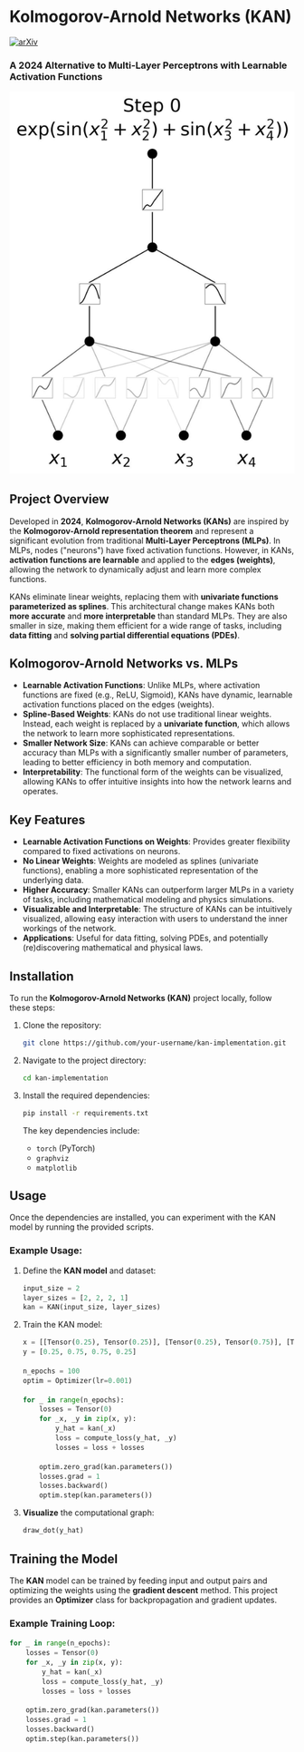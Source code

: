 # Kolmogorov-Arnold Networks (KAN)
[![arXiv](https://img.shields.io/badge/arXiv-2112.05682v2-b31b1b.svg?style=flat-square)](https://arxiv.org/abs/2404.19756)
### A 2024 Alternative to Multi-Layer Perceptrons with Learnable Activation Functions

![KAN Visualization](assets/kan.gif)

## Project Overview
Developed in **2024**, **Kolmogorov-Arnold Networks (KANs)** are inspired by the **Kolmogorov-Arnold representation theorem** and represent a significant evolution from traditional **Multi-Layer Perceptrons (MLPs)**. In MLPs, nodes ("neurons") have fixed activation functions. However, in KANs, **activation functions are learnable** and applied to the **edges (weights)**, allowing the network to dynamically adjust and learn more complex functions.

KANs eliminate linear weights, replacing them with **univariate functions parameterized as splines**. This architectural change makes KANs both **more accurate** and **more interpretable** than standard MLPs. They are also smaller in size, making them efficient for a wide range of tasks, including **data fitting** and **solving partial differential equations (PDEs)**.

## Kolmogorov-Arnold Networks vs. MLPs
- **Learnable Activation Functions**: Unlike MLPs, where activation functions are fixed (e.g., ReLU, Sigmoid), KANs have dynamic, learnable activation functions placed on the edges (weights).
- **Spline-Based Weights**: KANs do not use traditional linear weights. Instead, each weight is replaced by a **univariate function**, which allows the network to learn more sophisticated representations.
- **Smaller Network Size**: KANs can achieve comparable or better accuracy than MLPs with a significantly smaller number of parameters, leading to better efficiency in both memory and computation.
- **Interpretability**: The functional form of the weights can be visualized, allowing KANs to offer intuitive insights into how the network learns and operates.

## Key Features
- **Learnable Activation Functions on Weights**: Provides greater flexibility compared to fixed activations on neurons.
- **No Linear Weights**: Weights are modeled as splines (univariate functions), enabling a more sophisticated representation of the underlying data.
- **Higher Accuracy**: Smaller KANs can outperform larger MLPs in a variety of tasks, including mathematical modeling and physics simulations.
- **Visualizable and Interpretable**: The structure of KANs can be intuitively visualized, allowing easy interaction with users to understand the inner workings of the network.
- **Applications**: Useful for data fitting, solving PDEs, and potentially (re)discovering mathematical and physical laws.

## Installation
To run the **Kolmogorov-Arnold Networks (KAN)** project locally, follow these steps:

1. Clone the repository:
    ```bash
    git clone https://github.com/your-username/kan-implementation.git
    ```

2. Navigate to the project directory:
    ```bash
    cd kan-implementation
    ```

3. Install the required dependencies:
    ```bash
    pip install -r requirements.txt
    ```

    The key dependencies include:
    - `torch` (PyTorch)
    - `graphviz`
    - `matplotlib`

## Usage
Once the dependencies are installed, you can experiment with the KAN model by running the provided scripts.

### Example Usage:
1. Define the **KAN model** and dataset:
    ```python
    input_size = 2
    layer_sizes = [2, 2, 2, 1]
    kan = KAN(input_size, layer_sizes)
    ```

2. Train the KAN model:
    ```python
    x = [[Tensor(0.25), Tensor(0.25)], [Tensor(0.25), Tensor(0.75)], [Tensor(0.75), Tensor(0.25)], [Tensor(0.75), Tensor(0.75)]]
    y = [0.25, 0.75, 0.75, 0.25]

    n_epochs = 100
    optim = Optimizer(lr=0.001)
    
    for _ in range(n_epochs):
        losses = Tensor(0)
        for _x, _y in zip(x, y):
            y_hat = kan(_x)
            loss = compute_loss(y_hat, _y)
            losses = loss + losses
        
        optim.zero_grad(kan.parameters())
        losses.grad = 1
        losses.backward()
        optim.step(kan.parameters())
    ```

3. **Visualize** the computational graph:
    ```python
    draw_dot(y_hat)
    ```

## Training the Model
The **KAN** model can be trained by feeding input and output pairs and optimizing the weights using the **gradient descent** method. This project provides an **Optimizer** class for backpropagation and gradient updates.

### Example Training Loop:
```python
for _ in range(n_epochs):
    losses = Tensor(0)
    for _x, _y in zip(x, y):
        y_hat = kan(_x)
        loss = compute_loss(y_hat, _y)
        losses = loss + losses

    optim.zero_grad(kan.parameters())
    losses.grad = 1
    losses.backward()
    optim.step(kan.parameters())
```